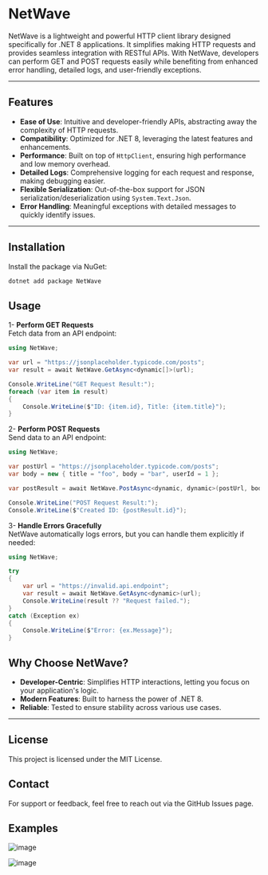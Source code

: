 # NetWave

NetWave is a lightweight and powerful HTTP client library designed specifically for .NET 8 applications. It simplifies making HTTP requests and provides seamless integration with RESTful APIs. With NetWave, developers can perform GET and POST requests easily while benefiting from enhanced error handling, detailed logs, and user-friendly exceptions.

---

## **Features**

- **Ease of Use**: Intuitive and developer-friendly APIs, abstracting away the complexity of HTTP requests.
- **Compatibility**: Optimized for .NET 8, leveraging the latest features and enhancements.
- **Performance**: Built on top of `HttpClient`, ensuring high performance and low memory overhead.
- **Detailed Logs**: Comprehensive logging for each request and response, making debugging easier.
- **Flexible Serialization**: Out-of-the-box support for JSON serialization/deserialization using `System.Text.Json`.
- **Error Handling**: Meaningful exceptions with detailed messages to quickly identify issues.

---

## **Installation**

Install the package via NuGet:

```bash
dotnet add package NetWave
```


## **Usage**
1-  **Perform GET Requests** <br />
Fetch data from an API endpoint:

```c#
using NetWave;

var url = "https://jsonplaceholder.typicode.com/posts";
var result = await NetWave.GetAsync<dynamic[]>(url);

Console.WriteLine("GET Request Result:");
foreach (var item in result)
{
    Console.WriteLine($"ID: {item.id}, Title: {item.title}");
}
```

2- **Perform POST Requests** <br/>
Send data to an API endpoint:

```c#
using NetWave;

var postUrl = "https://jsonplaceholder.typicode.com/posts";
var body = new { title = "foo", body = "bar", userId = 1 };

var postResult = await NetWave.PostAsync<dynamic, dynamic>(postUrl, body);

Console.WriteLine("POST Request Result:");
Console.WriteLine($"Created ID: {postResult.id}");
```
3- **Handle Errors Gracefully** <br/>
NetWave automatically logs errors, but you can handle them explicitly if needed:

```c#
using NetWave;

try
{
    var url = "https://invalid.api.endpoint";
    var result = await NetWave.GetAsync<dynamic>(url);
    Console.WriteLine(result ?? "Request failed.");
}
catch (Exception ex)
{
    Console.WriteLine($"Error: {ex.Message}");
}

```


## **Why Choose NetWave?**

- **Developer-Centric**: Simplifies HTTP interactions, letting you focus on your application's logic.
- **Modern Features**: Built to harness the power of .NET 8.
- **Reliable**: Tested to ensure stability across various use cases.
---
## **License** <br/>
This project is licensed under the MIT License.

## **Contact** <br/>
For support or feedback, feel free to reach out via the GitHub Issues page.

## **Examples** <br/>
![image](https://github.com/user-attachments/assets/535a25a5-0c93-40a0-9eb8-cacebbfdf1b9)

![image](https://github.com/user-attachments/assets/3707b915-500f-425e-b551-6f1608273eeb)
